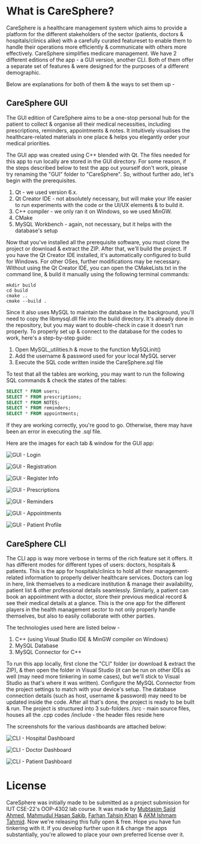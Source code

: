 # What is CareSphere?
CareSphere is a healthcare management system which aims to provide a platform for the different stakeholders of the sector (patients, doctors & hospitals/clinics alike) with a carefully curated featureset to enable them to handle their operations more efficiently & communicate with others more effectively. CareSphere simplifies medicare management.
We have 2 different editions of the app - a GUI version, another CLI. Both of them offer a separate set of features & were designed for the purposes of a different demographic.

Below are explanations for both of them & the ways to set them up -

## CareSphere GUI
The GUI edition of CareSphere aims to be a one-stop personal hub for the patient to collect & organise all their medical necessities, including prescriptions, reminders, appointments & notes. It intuitively visualises the healthcare-related materials in one place  & helps you elegantly order your medical priorities.

The GUI app was created using C++ blended with Qt. The files needed for this app to run locally are stored in the GUI directory. For some reason, if the steps described below to test the app out yourself don't work, please try renaming the "GUI" folder to "CareSphere".
So, without further ado, let's begin with the prerequisites.

1. Qt - we used version 6.x.
2. Qt Creator IDE - not absolutely necessary, but will make your life easier to run experiments with the code or the UI/UX elements & to build it.
3. C++ compiler - we only ran it on Windows, so we used MinGW.
4. CMake
5. MySQL Workbench - again, not necessary, but it helps with the database's setup

Now that you've installed all the prerequisite software, you must clone the project or download & extract the ZIP. After that, we'll build the project. If you have the Qt Creator IDE installed, it's automatically configured to build for Windows. For other OSes, further modifications may be necessary. Without using the Qt Creator IDE, you can open the CMakeLists.txt in the command line, & build it manually using the following terminal commands:
```
mkdir build
cd build
cmake ..
cmake --build .
```

Since it also uses MySQL to maintain the database in the background, you'll need to copy the libmysql.dll file into the build directory. It's already done in the repository, but you may want to double-check in case it doesn't run properly. To properly set up & connect to the database for the codes to work, here's a step-by-step guide:

1. Open MySQL_utilities.h & move to the function MySQLinit()
2. Add the username & password used for your local MySQL server
3. Execute the SQL code written inside the CareSphere.sql file

To test that all the tables are working, you may want to run the following SQL commands & check the states of the tables:
```sql
SELECT * FROM users;
SELECT * FROM prescriptions;
SELECT * FROM NOTES;
SELECT * FROM reminders;
SELECT * FROM appointments;
```
If they are working correctly, you're good to go. Otherwise, there may have been an error in executing the .sql file.

Here are the images for each tab & window for the GUI app:

![GUI - Login](Screenshots/GUI%20-%20Login.jpg)

![GUI - Registration](Screenshots/GUI%20-%20Registration.jpg)

![GUI - Register Info](Screenshots/GUI%20-%20Register%20Info.jpg)

![GUI - Prescriptions](Screenshots/GUI%20-%20Prescriptions.jpg)

![GUI - Reminders](Screenshots/GUI%20-%20Reminders.jpg)

![GUI - Appointments](Screenshots/GUI%20-%20Appointments.jpg)

![GUI - Patient Profile](Screenshots/GUI%20-%20Patient%20Profile.jpg)

## CareSphere CLI
The CLI app is way more verbose in terms of the rich feature set it offers. It has different modes for different types of users: doctors, hospitals & patients. This is the app for hospitals/clinics to hold all their management-related information to properly deliver healthcare services. Doctors can log in here, link themselves to a medicare institution & manage their availability, patient list & other professional details seamlessly. Similarly, a patient can book an appointment with a doctor, store their previous medical record & see their medical details at a glance. This is the one app for the different players in the health management sector to not only properly handle themselves, but also to easily collaborate with other parties.

The technologies used here are listed below -
1. C++ (using Visual Studio IDE & MinGW compiler on Windows)
2. MySQL Database
3. MySQL Connector for C++

To run this app locally, first clone the "CLI" folder (or download & extract the ZIP), & then open the folder in Visual Studio (it can be run on other IDEs as well (may need more tinkering in some cases), but we'll stick to Visual Studio as that's where it was written). Configure the MySQL Connector from the project settings to match with your device's setup. The database connection details (such as host, username & password) may need to be updated inside the code. After all that's done, the project is ready to be built & run.
The project is structured into 3 sub-folders.
/src - main source files, houses all the .cpp codes
/include - the header files reside here

The screenshots for the various dashboards are attached below:

![CLI - Hospital Dashboard](Screenshots/CLI%20-%20Hospital%20Dashboard.jpg)

![CLI - Doctor Dashboard](Screenshots/CLI%20-%20Doctor%20Dashboard.jpg)

![CLI - Patient Dashboard](Screenshots/CLI%20-%20Patient%20Dashboard.jpg)

# License
CareSphere was initially made to be submitted as a project submission for IUT CSE-22's OOP-4302 lab course. It was made by [Mubtasim Sajid Ahmed](https://github.com/MubtasimSajid), [Mahmudul Hasan Sakib](https://github.com/beiged231), [Farhan Tahsin Khan](https://github.com/Farhan41229) & [AKM Ishmam Tahmid](https://github.com/ishmam259). Now we're releasing this fully open & free. Hope you have fun tinkering with it. If you develop further upon it & change the apps substantially, you're allowed to place your own preferred license over it.
